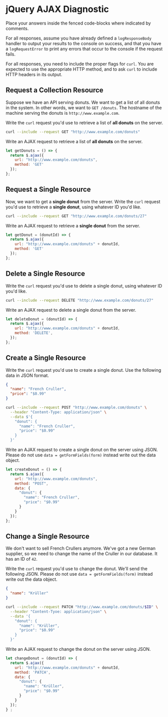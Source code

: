 # jQuery AJAX Diagnostic

Place your answers inside the fenced code-blocks where indicated by comments.

For all responses,  assume you have already defined a `logResponseBody` handler
to output your results to the console on success, and that you have a
`logRequestError` to print any errors that occur to the console if the request
fails.

For all responses, you need to include the proper flags for `curl`. You are
expected to use the appropriate HTTP method, and to ask `curl` to include HTTP
headers in its output.

## Request a Collection Resource

Suppose we have an API serving donuts. We want to get a list of all donuts in
the system. In other words, we want to `GET /donuts`. The hostname of the
machine serving the donuts is `http://www.example.com`.

Write the `curl` request you'd use to retrieve a list of **all donuts** on the
server.

```sh
curl --include --request GET "http://www.example.com/donuts"
```

Write an AJAX request to retrieve a list of **all donuts** on the server.

```js
let getDonuts = () => {
  return $.ajax({
    url: "http://www.example.com/donuts",
    method: 'GET'
  });
};
```

## Request a Single Resource

Now, we want to get a **single donut** from the server. Write the `curl` request
you'd use to retrieve a **single donut**, using whatever ID you'd like.

```sh
curl --include --request GET "http://www.example.com/donuts/27"
```

Write an AJAX request to retrieve a **single donut** from the server.

```js
let getDonut = (donutId) => {
  return $.ajax({
    url: "http://www.example.com/donuts" + donutId,
    method: 'GET'
  });
};
```

## Delete a Single Resource

Write the `curl` request you'd use to delete a single donut, using whatever
ID you'd like.

```sh
curl --include --request DELETE "http://www.example.com/donuts/27"
```

Write an AJAX request to delete a single donut from the server.

```js
let deleteDonut = (donutId) => {
  return $.ajax({
    url: "http://www.example.com/donuts" + donutId,
    method: 'DELETE',
  });
};
```

## Create a Single Resource

Write the `curl` request you'd use to create a single donut. Use the following
data in JSON format.

```json
{
  "name": "French Cruller",
  "price": "$0.99"
}
```

```sh
curl --include --request POST "http://www.example.com/donuts" \
  --header "Content-Type: application/json" \
  --data $'{
    "donut": {
      "name": "French Cruller",
      "price": "$0.99"
    }
  }'
```

Write an AJAX request to create a single donut on the server using JSON. Please
do not use `data = getFormFields(form)` instead write out the data object.

```js
let createDonut = () => {
  return $.ajax({
    url: "http://www.example.com/donuts",
    method: "POST",
    data: {
      "donut": {
        "name": "French Cruller",
        "price": "$0.99"
      }
    }
  });
};
```

## Change a Single Resource

We don't want to sell French Crullers anymore. We've got a new German supplier,
so we need to change the name of the Cruller in our database. It has an ID of
`42`.

Write the `curl` request you'd use to change the donut. We'll send the following
JSON. Please do not use `data = getFormFields(form)` instead write out the data
object.

```json
{
  "name": "Krüller"
}
```

```sh
curl --include --request PATCH "http://www.example.com/donuts/$ID" \
  --header "Content-Tyoe: application/json" \
  --data '{
    "donut": {
      "name": "Krüller",
      "price": "$0.99"
    }
  }'
```

Write an AJAX request to change the donut on the server using JSON.

```js
let changeDonut = (donutId) => {
  return $.ajax({
    url: "http://www.example.com/donuts" + donutId,
    method: 'PATCH',
    data: {
      "donut": {
        "name": "Krüller",
        "price": "$0.99"
      }
    }
  });
} ;
```
